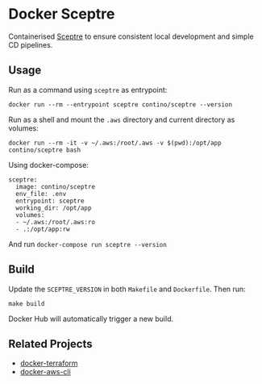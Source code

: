 # Docker Sceptre
Containerised [Sceptre](https://sceptre.cloudreach.com) to ensure consistent local development and simple CD pipelines.

## Usage
Run as a command using `sceptre` as entrypoint:

    docker run --rm --entrypoint sceptre contino/sceptre --version

Run as a shell and mount the `.aws` directory and current directory as volumes:

    docker run --rm -it -v ~/.aws:/root/.aws -v $(pwd):/opt/app contino/sceptre bash

Using docker-compose:

    sceptre:
      image: contino/sceptre
      env_file: .env
      entrypoint: sceptre
      working_dir: /opt/app
      volumes:
      - ~/.aws:/root/.aws:ro
      - .:/opt/app:rw
      
And run `docker-compose run sceptre --version`

## Build
Update the `SCEPTRE_VERSION` in both `Makefile` and `Dockerfile`. Then run:

    make build
    
Docker Hub will automatically trigger a new build.

## Related Projects

- [docker-terraform](https://github.com/contino/docker-terraform)
- [docker-aws-cli](https://github.com/contino/docker-aws-cli)
